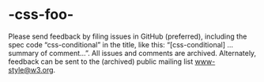 # -css-foo-
Please send feedback by filing issues in GitHub (preferred), including the spec code “css-conditional” in the title, like this: “[css-conditional] …summary of comment…”. All issues and comments are archived. Alternately, feedback can be sent to the (archived) public mailing list www-style@w3.org.
